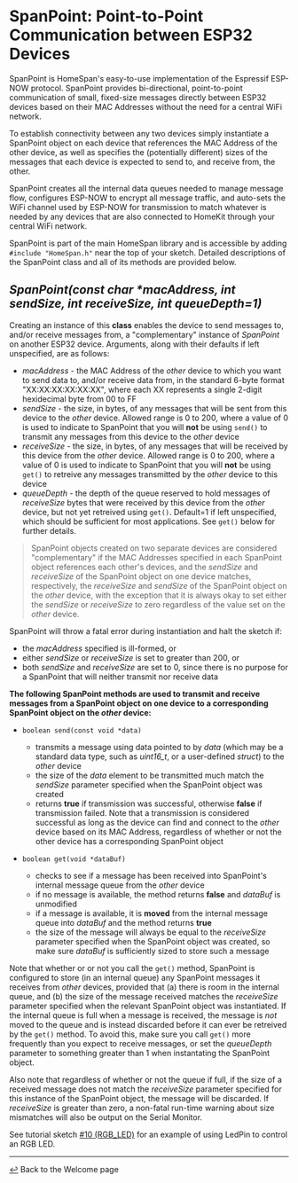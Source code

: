 # SpanPoint: Point-to-Point Communication between ESP32 Devices

SpanPoint is HomeSpan's easy-to-use implementation of the Espressif ESP-NOW protocol.  SpanPoint provides bi-directional, point-to-point communication of small, fixed-size messages directly between ESP32 devices based on their MAC Addresses without the need for a central WiFi network.

To establish connectivity between any two devices simply instantiate a SpanPoint object on each device that references the MAC Address of the other device, as well as specifies the (potentially different) sizes of the messages that each device is expected to send to, and receive from, the other.

SpanPoint creates all the internal data queues needed to manage message flow, configures ESP-NOW to encrypt all message traffic, and auto-sets the WiFi channel used by ESP-NOW for transmission to match whatever is needed by any devices that are also connected to HomeKit through your central WiFi network.

SpanPoint is part of the main HomeSpan library and is accessible by adding `#include "HomeSpan.h"` near the top of your sketch.  Detailed descriptions of the SpanPoint class and all of its methods are provided below.

## *SpanPoint(const char \*macAddress, int sendSize, int receiveSize, int queueDepth=1)*

Creating an instance of this **class** enables the device to send messages to, and/or receive messages from, a "complementary" instance of *SpanPoint* on another ESP32 device.  Arguments, along with their defaults if left unspecified, are as follows:

  * *macAddress* - the MAC Address of the *other* device to which you want to send data to, and/or receive data from, in the standard 6-byte format "XX:XX:XX:XX:XX:XX", where each XX represents a single 2-digit hexidecimal byte from 00 to FF
  * *sendSize* - the size, in bytes, of any messages that will be sent from this device to the *other* device. Allowed range is 0 to 200, where a value of 0 is used to indicate to SpanPoint that you will **not** be using `send()` to transmit any messages from this device to the *other* device
  * *receiveSize* - the size, in bytes, of any messages that will be received by this device from the *other* device.  Allowed range is 0 to 200, where a value of 0 is used to indicate to SpanPoint that you will **not** be using `get()` to retreive any messages transmitted by the *other* device to this device
  * *queueDepth* - the depth of the queue reserved to hold messages of *receiveSize* bytes that were received by this device from the *other* device, but not yet retreived using `get()`. Default=1 if left unspecified, which should be sufficient for most applications.  See `get()` below for further details. 

> SpanPoint objects created on two separate devices are considered "complementary" if the MAC Addresses specified in each SpanPoint object references each other's devices, and the *sendSize* and *receiveSize* of the SpanPoint object on one device matches, respectively, the *receiveSize* and *sendSize* of the SpanPoint object on the *other* device, with the exception that it is always okay to set either the *sendSize* or *receiveSize* to zero regardless of the value set on the *other* device.

SpanPoint will throw a fatal error during instantiation and halt the sketch if:
  * the *macAddress* specified is ill-formed, or
  * either *sendSize* or *receiveSize* is set to greater than 200, or
  * both *sendSize* and *receiveSize* are set to 0, since there is no purpose for a SpanPoint that will neither transmit nor receive data
   
**The following SpanPoint methods are used to transmit and receive messages from a SpanPoint object on one device to a corresponding SpanPoint object on the *other* device:**

* `boolean send(const void *data)`

  * transmits a message using data pointed to by *data* (which may be a standard data type, such as *uint16_t*, or a user-defined *struct*) to the *other* device
  * the size of the *data* element to be transmitted much match the *sendSize* parameter specified when the SpanPoint object was created
  * returns **true** if transmission was successful, otherwise **false** if transmission failed.  Note that a transmission is considered successful as long as the device can find and connect to the *other* device based on its MAC Address, regardless of whether or not the other device has a corresponding SpanPoint object
  
* `boolean get(void *dataBuf)`

  * checks to see if a message has been received into SpanPoint's internal message queue from the *other* device
  * if no message is available, the method returns **false** and *dataBuf* is unmodified
  * if a message is available, it is **moved** from the internal message queue into *dataBuf* and the method returns **true**
  * the size of the message will always be equal to the *receiveSize* parameter specified when the SpanPoint object was created, so make sure *dataBuf* is sufficiently sized to store such a message

Note that whether or or not you call the `get()` method, SpanPoint is configured to store (in an internal queue) any SpanPoint messages it receives from *other* devices, provided that (a) there is room in the internal queue, and (b) the size of the message received matches the *receiveSize* parameter specified when the relevant SpanPoint object was instantiated.  If the internal queue is full when a message is received, the message is *not* moved to the queue and is instead discarded before it can ever be retreived by the `get()` method.  To avoid this, make sure you call `get()` more frequently than you expect to receive messages, or set the *queueDepth* parameter to something greater than 1 when instantating the SpanPoint object.

Also note that regardless of whether or not the queue if full, if the size of a received message does not match the *receiveSize* parameter specified for this instance of the SpanPoint object, the message will be discarded.  If *receiveSize* is greater than zero, a non-fatal run-time warning about size mismatches will also be output on the Serial Monitor.

See tutorial sketch [#10 (RGB_LED)](../examples/10-RGB_LED) for an example of using LedPin to control an RGB LED.

---

[↩️](README.md) Back to the Welcome page
